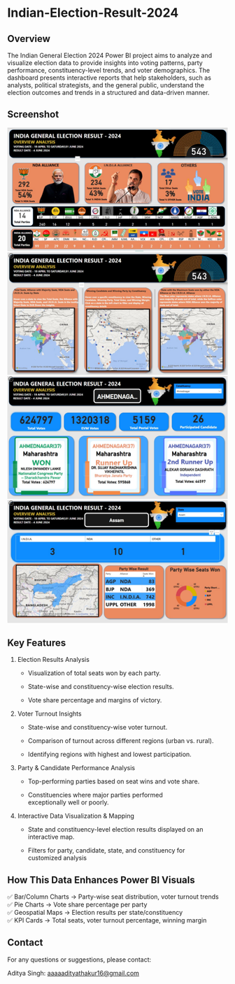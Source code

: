 # Indian-Election-Result-2024
## Overview
The Indian General Election 2024 Power BI project aims to analyze and visualize election data to provide insights into voting patterns, party performance, constituency-level trends, and voter demographics. The dashboard presents interactive reports that help stakeholders, such as analysts, political strategists, and the general public, understand the election outcomes and trends in a structured and data-driven manner.

## Screenshot
![screenshot](https://github.com/AdityaSingh4590/Indian-Election-Result-2024/blob/main/1.jpg)
![screenshot](https://github.com/AdityaSingh4590/Indian-Election-Result-2024/blob/main/2.jpg)
![screenshot](https://github.com/AdityaSingh4590/Indian-Election-Result-2024/blob/main/3.jpg)
![screenshot](https://github.com/AdityaSingh4590/Indian-Election-Result-2024/blob/main/4.jpg)

## Key Features
1. Election Results Analysis

    * Visualization of total seats won by each party.

    * State-wise and constituency-wise election results.

    * Vote share percentage and margins of victory.

2. Voter Turnout Insights

    * State-wise and constituency-wise voter turnout.

    * Comparison of turnout across different regions (urban vs. rural).

    * Identifying regions with highest and lowest participation.

3. Party & Candidate Performance Analysis

    * Top-performing parties based on seat wins and vote share.

    * Constituencies where major parties performed exceptionally well or poorly.

4. Interactive Data Visualization & Mapping

    * State and constituency-level election results displayed on an interactive map.

    * Filters for party, candidate, state, and constituency for customized analysis


## How This Data Enhances Power BI Visuals
✅ Bar/Column Charts → Party-wise seat distribution, voter turnout trends <br />
✅ Pie Charts → Vote share percentage per party <br />
✅ Geospatial Maps → Election results per state/constituency <br />
✅ KPI Cards → Total seats, voter turnout percentage, winning margin <br />

## Contact
For any questions or suggestions, please contact:

Aditya Singh: aaaaadityathakur16@gmail.com
